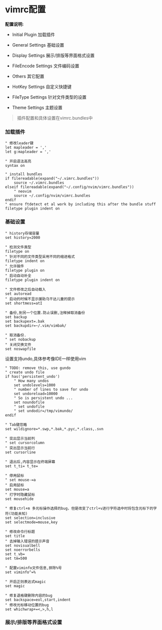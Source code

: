# vimrc配置

**配置说明:**

* Initial Plugin 加载插件

* General Settings 基础设置

* Display Settings 展示\/排版等界面格式设置

* FileEncode Settings 文件编码设置

* Others 其它配置

* HotKey Settings 自定义快捷键

* FileType Settings 针对文件类型的设置

* Theme Settings 主题设置


> 插件配置和具体设置在vimrc.bundles中

### 加载插件

```
" 修改leader键
let mapleader = ','
let g:mapleader = ','
```

```
" 开启语法高亮
syntax on
```

```
" install bundles
if filereadable(expand("~/.vimrc.bundles"))
    source ~/.vimrc.bundles
elseif filereadable(expand("~/.config/nvim/vimrc.bundles"))
    " neovim
    source ~/.config/nvim/vimrc.bundles
endif 
" ensure ftdetect et al work by including this after the bundle stuff
filetype plugin indent on
```

### 基础设置

```
" history存储容量
set history=2000
```

```
" 检测文件类型
filetype on
" 针对不同的文件类型采用不同的缩进格式
filetype indent on
" 允许插件
filetype plugin on
" 启动自动补全
filetype plugin indent on
```

```
" 文件修改之后自动载入
set autoread
" 启动的时候不显示援助乌干达儿童的提示
set shortmess=atI
```

```
" 备份,到另一个位置.防止误删,注释掉取消备份
set backup
set backupext=.bak
set backupdir=~/.vim/vimbak/
```

```
" 取消备份.
" set nobackup
" 关闭交换文件
set noswapfile
```

设置支持undo,具体参考像IDE一样使用vim

```
" TODO: remove this, use gundo
" create undo file
if has('persistent_undo') 
    " How many undos 
    set undolevels=1000 
    " number of lines to save for undo 
    set undoreload=10000 
    " So is persistent undo ... 
    set noundofile 
    " set undofile
    " set undodir=/tmp/vimundo/
endif
```

```
" Tab键忽略
set wildignore=*.swp,*.bak,*.pyc,*.class,.svn
```

```
" 突出显示当前列
" set cursorcolumn
" 突出显示当前行
set cursorline
```

```
" 退出后,内容显示在终端屏幕
set t_ti= t_te=
```

```
" 停用鼠标
" set mouse-=a
" 启用鼠标
set mouse=a
" 打字时隐藏鼠标
set mousehide
```

```
" 修复ctrl+m 多光标操作选择的bug，但是改变了ctrl+v进行字符选中时将包含光标下的字符(功能未知)
set selection=inclusive
set selectmode=mouse,key
```

```
" 修改命令行标题
set title
" 去掉输入错误的提示声音
set novisualbell
set noerrorbells
set t_vb=
set tm=500
```

```
" 配置viminfo文件信息,排除%号
set viminfo^=%
```

```
" 开启正则表达式magic
set magic
```

```
" 修复退格键删除内容的bug
set backspace=eol,start,indent
" 修改光标移动位置的bug
set whichwrap+=<,>,h,l
```

### 展示\/排版等界面格式设置



